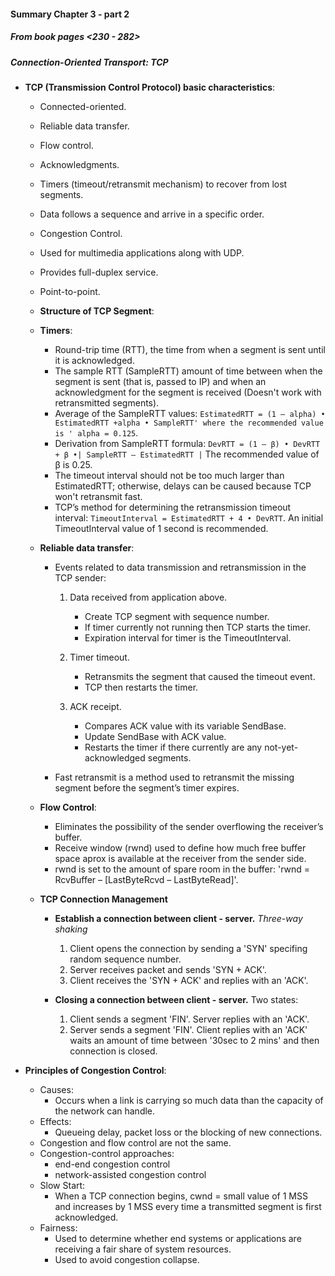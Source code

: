 #### Summary Chapter 3 - part 2
##### From book pages <230 - 282>
##### Connection-Oriented Transport: TCP


* **TCP (Transmission Control Protocol) basic characteristics**:
	* Connected-oriented.
	* Reliable data transfer.
	* Flow control. 
	* Acknowledgments. 
	* Timers (timeout/retransmit mechanism) to recover from lost segments.
	* Data follows a sequence and arrive in a specific order.
	* Congestion Control.
	* Used for multimedia applications along with UDP.
	* Provides full-duplex service.
	* Point-to-point.
	

	* **Structure of TCP Segment**:

	* **Timers**:
		* Round-trip time (RTT),  the time from when a segment is sent until it is acknowledged.
		* The sample RTT (SampleRTT) amount of time between when the segment is sent (that is, passed to IP) and when an acknowledgment for the segment is received (Doesn't work with retransmitted segments).
		* Average of the SampleRTT values: `EstimatedRTT = (1 – alpha) • EstimatedRTT +alpha • SampleRTT' where the recommended value is ' alpha = 0.125`.
		* Derivation from SampleRTT formula: ` DevRTT = (1 – β) • DevRTT + β •| SampleRTT – EstimatedRTT | ` The recommended value of β is 0.25.
		* The timeout interval should not be too much larger than EstimatedRTT; otherwise, delays can be caused because TCP won't retransmit fast.
		* TCP’s method for determining the retransmission timeout interval: `TimeoutInterval = EstimatedRTT + 4 • DevRTT`. An initial TimeoutInterval value of 1 second is recommended.

	* **Reliable data transfer**:
		* Events related to data transmission and retransmission in the TCP sender:
			1. Data received from application above.
				* Create TCP segment with sequence number.
				* If timer currently not running then TCP starts the timer.
				* Expiration interval for timer is the TimeoutInterval.
				
			2. Timer timeout.
				* Retransmits the segment that caused the timeout event. 
				* TCP then restarts the timer.
				
			3. ACK receipt.
				* Compares ACK value with its variable SendBase.
				* Update SendBase with ACK value.
				* Restarts the timer if there currently are any not-yet-acknowledged segments.
			
		* Fast retransmit is a method used to retransmit the missing segment before the segment’s timer expires.

	* **Flow Control**: 
		* Eliminates the possibility of the sender overflowing the receiver’s buffer.		
		* Receive window (rwnd) used to define how much free buffer space aprox is available at the receiver from the sender side.
		* rwnd is set to the amount of spare room in the buffer: 'rwnd = RcvBuffer – [LastByteRcvd – LastByteRead]'.

	* **TCP Connection Management**
		* **Establish a connection between client - server.**
			*Three-way shaking*
			1. Client opens the connection by sending a 'SYN' specifing random sequence number.
			2. Server receives packet and sends 'SYN + ACK'.
			3. Client receives the 'SYN + ACK' and replies with an 'ACK'.
			
		* **Closing a connection between client - server.**
			Two states:
			1. Client sends a segment 'FIN'. Server replies with an 'ACK'.
			2. Server sends a segment 'FIN'. Client replies with an 'ACK' waits an amount of time between '30sec to 2 mins' and then connection is closed.
			
* **Principles of Congestion Control**:
	* Causes:
		- Occurs when a link is carrying so much data than the capacity of the network can handle.
	* Effects:
		- Queueing delay, packet loss or the blocking of new connections.		
	* Congestion and flow control are not the same.
	* Congestion-control approaches:
		- end-end congestion control
		- network-assisted congestion control
	* Slow Start:
		- When a TCP connection begins, cwnd = small value of 1 MSS  and increases by 1 MSS every time a transmitted segment is first acknowledged.
	* Fairness:
		- Used to determine whether end systems or applications are receiving a fair share of system resources. 
		- Used to avoid congestion collapse.
		
	
	
	
	
